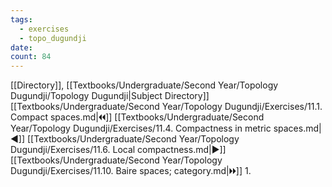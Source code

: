 ```yaml
---
tags:
  - exercises
  - topo_dugundji
date: 
count: 84
---
```

[[Directory]], [[Textbooks/Undergraduate/Second Year/Topology Dugundji/Topology Dugundji|Subject Directory]]
[[Textbooks/Undergraduate/Second Year/Topology Dugundji/Exercises/11.1. Compact spaces.md|🞀🞀]] [[Textbooks/Undergraduate/Second Year/Topology Dugundji/Exercises/11.4. Compactness in metric spaces.md|◀]] [[Textbooks/Undergraduate/Second Year/Topology Dugundji/Exercises/11.6. Local compactness.md|▶]] [[Textbooks/Undergraduate/Second Year/Topology Dugundji/Exercises/11.10. Baire spaces; category.md|🞂🞂]]
1. 